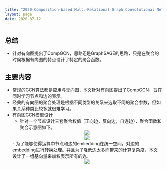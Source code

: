 ```yaml
---
title: "2020-Composition-based Multi-Relational Graph Convolutional Networks"
layout: page
date: 2020-07-12
---
```


## 总结

- 针对有向图提出了CompGCN，思路还是GraphSAGE的思路，只是在聚合的时候根据有向图的特点设计了特定的聚合函数。

 
## 主要内容

- 常规的GCN算法都是应用与无向图，本文针对有向图提出了CompGCN，旨在同时学习节点和边的表示。
- 经典的有向图的聚合处理是根据不同类型的关系来选取不同的聚合参数，但如果关系种类比较多就很难学习。
- 有向图GCN模型设计
    - 针对一个节点设计三套聚合权值（正向边，反向边，自连边），聚合函数和聚合示意图如下。
    <div style="text-align: center"><img src="/wiki/attach/images/CompGCN-02.png" style="max-width:300px"></div>
    <div style="text-align: center"><img src="/wiki/attach/images/CompGCN-01.png" style="max-width:600px"></div>
    - 为了能够使得运算中节点和边的embedding在统一空间，对边的embedding进行转换处理。并且为了降低边太多而带来的计算复杂度，本文设计了一组基向量来加权表示所有的边。
    <div style="text-align: center"><img src="/wiki/attach/images/CompGCN-03.png" style="max-width:600px"></div>